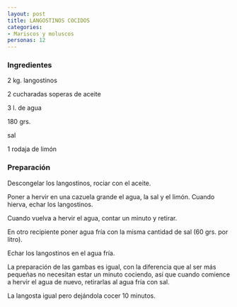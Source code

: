 ```yaml
---
layout: post
title: LANGOSTINOS COCIDOS
categories:
- Mariscos y moluscos
personas: 12 
---
```

<h3>Ingredientes</h3>
2 kg. langostinos

2 cucharadas soperas de aceite

3 l. de agua

180 grs.

sal

1 rodaja de limón

<h3>Preparación</h3>
Descongelar los langostinos, rociar con el aceite.

Poner a hervir en una cazuela grande el agua, la sal y el limón. Cuando hierva, echar los langostinos.

Cuando vuelva a hervir el agua, contar un minuto y retirar.

En otro recipiente poner agua fría con la misma cantidad de sal (60 grs. por litro).

Echar los langostinos en el agua fría.

La preparación de las gambas es igual, con la diferencia que al ser más pequeñas no necesitan estar un minuto cociendo, así que cuando comience a hervir el agua de nuevo, retirarlas al agua fría con sal.

La langosta igual pero dejándola cocer 10 minutos.

